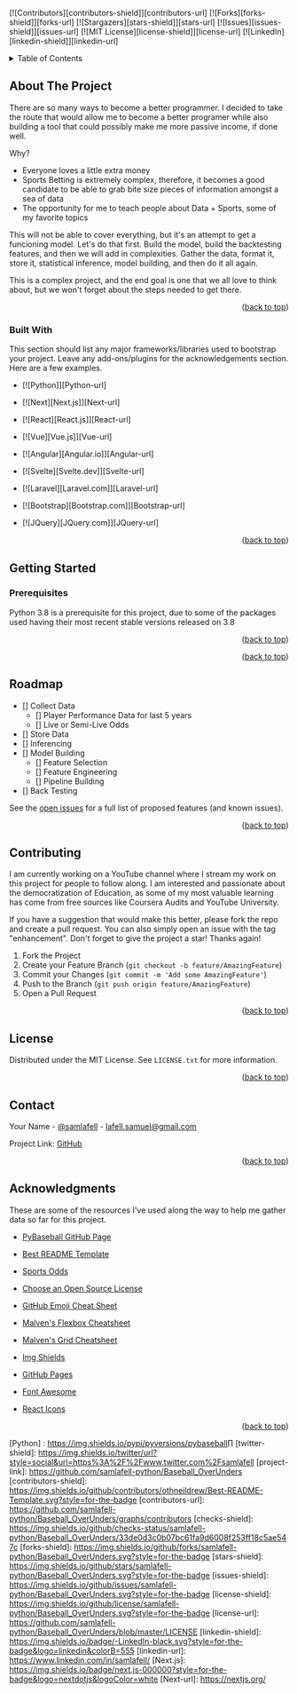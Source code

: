 <!-- Improved compatibility of back to top link: See: https://github.com/othneildrew/Best-README-Template/pull/73 -->
<a name="readme-top"></a>
<!--
*** Thanks for checking out the Best-README-Template. If you have a suggestion
*** that would make this better, please fork the repo and create a pull request
*** or simply open an issue with the tag "enhancement".
*** Don't forget to give the project a star!
*** Thanks again! Now go create something AMAZING! :D
-->



<!-- PROJECT SHIELDS -->
<!--
*** I'm using markdown "reference style" links for readability.
*** Reference links are enclosed in brackets [ ] instead of parentheses ( ).
*** See the bottom of this document for the declaration of the reference variables
*** for contributors-url, forks-url, etc. This is an optional, concise syntax you may use.
*** https://www.markdownguide.org/basic-syntax/#reference-style-links
-->
[![Contributors][contributors-shield]][contributors-url]
[![Forks][forks-shield]][forks-url]
[![Stargazers][stars-shield]][stars-url]
[![Issues][issues-shield]][issues-url]
[![MIT License][license-shield]][license-url]
[![LinkedIn][linkedin-shield]][linkedin-url]



<!-- TABLE OF CONTENTS -->
<details>
  <summary>Table of Contents</summary>
  <ol>
    <li>
      <a href="#about-the-project">About The Project</a>
      <ul>
        <li><a href="#built-with">Built With</a></li>
      </ul>
    </li>
    <li>
      <a href="#getting-started">Getting Started</a>
      <ul>
        <li><a href="#prerequisites">Prerequisites</a></li>
        <li><a href="#installation">Installation</a></li>
      </ul>
    </li>
    <li><a href="#usage">Usage</a></li>
    <li><a href="#roadmap">Roadmap</a></li>
    <li><a href="#contributing">Contributing</a></li>
    <li><a href="#license">License</a></li>
    <li><a href="#contact">Contact</a></li>
    <li><a href="#acknowledgments">Acknowledgments</a></li>
  </ol>
</details>



<!-- ABOUT THE PROJECT -->
## About The Project

There are so many ways to become a better programmer. I decided to take the route that would allow me to become a better programer while also building a tool that could possibly make me more passive income, if done well.

Why?
* Everyone loves a little extra money
* Sports Betting is extremely complex, therefore, it becomes a good candidate to be able to grab bite size pieces of information amongst a sea of data
* The opportunity for me to teach people about Data + Sports, some of my favorite topics

This will not be able to cover everything, but it's an attempt to get a funcioning model. Let's do that first. Build the model, build the backtesting features, and then we will add in complexities. Gather the data, format it, store it, statistical inference, model building, and then do it all again.

This is a complex project, and the end goal is one that we all love to think about, but we won't forget about the steps needed to get there.

<p align="right">(<a href="#readme-top">back to top</a>)</p>



### Built With

This section should list any major frameworks/libraries used to bootstrap your project. Leave any add-ons/plugins for the acknowledgements section. Here are a few examples.

* [![Python]][Python-url]

* [![Next][Next.js]][Next-url]

* [![React][React.js]][React-url]
* [![Vue][Vue.js]][Vue-url]
* [![Angular][Angular.io]][Angular-url]
* [![Svelte][Svelte.dev]][Svelte-url]
* [![Laravel][Laravel.com]][Laravel-url]
* [![Bootstrap][Bootstrap.com]][Bootstrap-url]
* [![JQuery][JQuery.com]][JQuery-url]

<p align="right">(<a href="#readme-top">back to top</a>)</p>



<!-- GETTING STARTED -->
## Getting Started



### Prerequisites

Python 3.8 is a prerequisite for this project, due to some of the packages used having their most recent stable versions released on 3.8


<p align="right">(<a href="#readme-top">back to top</a>)</p>



<p align="right">(<a href="#readme-top">back to top</a>)</p>



<!-- ROADMAP -->
## Roadmap

- [] Collect Data
    - [] Player Performance Data for last 5 years
    - [] Live or Semi-Live Odds
- [] Store Data
- [] Inferencing
- [] Model Building
    - [] Feature Selection
    - [] Feature Engineering
    - [] Pipeline Building
- [] Back Testing

See the [open issues](https://github.com/samlafell-python/Baseball_OverUnders/issues) for a full list of proposed features (and known issues).

<p align="right">(<a href="#readme-top">back to top</a>)</p>



<!-- CONTRIBUTING -->
## Contributing

I am currently working on a YouTube channel where I stream my work on this project for people to follow along. I am interested and passionate about the democratization of Education, as some of my most valuable learning has come from free sources like Coursera Audits and YouTube University.

If you have a suggestion that would make this better, please fork the repo and create a pull request. You can also simply open an issue with the tag "enhancement".
Don't forget to give the project a star! Thanks again!

1. Fork the Project
2. Create your Feature Branch (`git checkout -b feature/AmazingFeature`)
3. Commit your Changes (`git commit -m 'Add some AmazingFeature'`)
4. Push to the Branch (`git push origin feature/AmazingFeature`)
5. Open a Pull Request

<p align="right">(<a href="#readme-top">back to top</a>)</p>



<!-- LICENSE -->
## License

Distributed under the MIT License. See `LICENSE.txt` for more information.

<p align="right">(<a href="#readme-top">back to top</a>)</p>



<!-- CONTACT -->
## Contact

Your Name - [@samlafell](https://twitter.com/samlafell) - lafell.samuel@gmail.com

Project Link: [GitHub](https://github.com/samlafell-python/Baseball_OverUnders)

<p align="right">(<a href="#readme-top">back to top</a>)</p>



<!-- ACKNOWLEDGMENTS -->
## Acknowledgments

These are some of the resources I've used along the way to help me gather data so far for this project.

* [PyBaseball GitHub Page](https://github.com/jldbc/pybaseball)
* [Best README Template](https://github.com/othneildrew/Best-README-Template)
* [Sports Odds](https://the-odds-api.com/)


* [Choose an Open Source License](https://choosealicense.com)
* [GitHub Emoji Cheat Sheet](https://www.webpagefx.com/tools/emoji-cheat-sheet)
* [Malven's Flexbox Cheatsheet](https://flexbox.malven.co/)
* [Malven's Grid Cheatsheet](https://grid.malven.co/)
* [Img Shields](https://shields.io)
* [GitHub Pages](https://pages.github.com)
* [Font Awesome](https://fontawesome.com)
* [React Icons](https://react-icons.github.io/react-icons/search)

<p align="right">(<a href="#readme-top">back to top</a>)</p>



<!-- MARKDOWN LINKS & IMAGES -->
<!-- https://www.markdownguide.org/basic-syntax/#reference-style-links -->
[Python] : https://img.shields.io/pypi/pyversions/pybaseball∏
[twitter-shield]: https://img.shields.io/twitter/url?style=social&url=https%3A%2F%2Fwww.twitter.com%2Fsamlafell
[project-link]: https://github.com/samlafell-python/Baseball_OverUnders
[contributors-shield]: https://img.shields.io/github/contributors/othneildrew/Best-README-Template.svg?style=for-the-badge
[contributors-url]: https://github.com/samlafell-python/Baseball_OverUnders/graphs/contributors
[checks-shield]: https://img.shields.io/github/checks-status/samlafell-python/Baseball_OverUnders/33de0d3c0b07bc61fa9d6008f253ff18c5ae547c
[forks-shield]: https://img.shields.io/github/forks/samlafell-python/Baseball_OverUnders.svg?style=for-the-badge
[stars-shield]: https://img.shields.io/github/stars/samlafell-python/Baseball_OverUnders.svg?style=for-the-badge
[issues-shield]: https://img.shields.io/github/issues/samlafell-python/Baseball_OverUnders.svg?style=for-the-badge
[license-shield]: https://img.shields.io/github/license/samlafell-python/Baseball_OverUnders.svg?style=for-the-badge
[license-url]: https://github.com/samlafell-python/Baseball_OverUnders/blob/master/LICENSE
[linkedin-shield]: https://img.shields.io/badge/-LinkedIn-black.svg?style=for-the-badge&logo=linkedin&colorB=555
[linkedin-url]: https://www.linkedin.com/in/samlafell/
[Next.js]: https://img.shields.io/badge/next.js-000000?style=for-the-badge&logo=nextdotjs&logoColor=white
[Next-url]: https://nextjs.org/